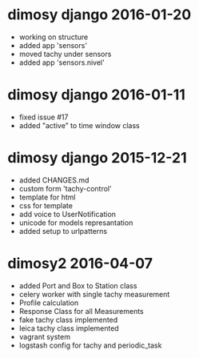 
# dimosy django 2016-01-20

- working on structure
- added app 'sensors'
- moved tachy under sensors
- added app 'sensors.nivel'


# dimosy django 2016-01-11

- fixed issue #17
- added "active" to time window class


# dimosy django 2015-12-21

- added CHANGES.md
- custom form 'tachy-control'
- template for html
- css for template
- add voice to UserNotification
- unicode for models represantation
- added setup to urlpatterns


# dimosy2 2016-04-07

- added Port and Box to Station class
- celery worker with single tachy measurement
- Profile calculation
- Response Class for all Measurements
- fake tachy class implemented
- leica tachy class implemented
- vagrant system
- logstash config for tachy and periodic_task


